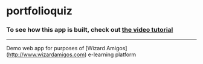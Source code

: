 # portfolioquiz

### To see how this app is built, check out [the video tutorial](https://www.youtube.com/playlist?list=PLbtP2pUMT_huBADZzKcjJ70x9DBCJzpEN)

---
Demo web app for purposes of [Wizard Amigos] (http://www.wizardamigos.com) e-learning platform 
